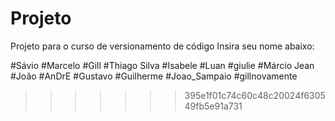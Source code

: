 # Projeto
Projeto para o curso de versionamento de código
Insira seu nome abaixo:

#Sávio
#Marcelo
#Gill
#Thiago Silva
#Isabele
#Luan
#giulie
#Márcio Jean
#João
#AnDrE
#Gustavo
#Guilherme
#Joao_Sampaio
#gillnovamente
>>>>>>> 395e1f01c74c60c48c20024f630549fb5e91a731
